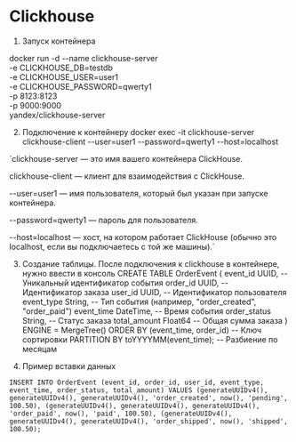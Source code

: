 # Clickhouse
1. Запуск контейнера

docker run -d --name clickhouse-server \
  -e CLICKHOUSE_DB=testdb \
  -e CLICKHOUSE_USER=user1 \
  -e CLICKHOUSE_PASSWORD=qwerty1 \
  -p 8123:8123 \
  -p 9000:9000 \
  yandex/clickhouse-server

2. Подключение к контейнеру
docker exec -it clickhouse-server clickhouse-client --user=user1 --password=qwerty1 --host=localhost

`clickhouse-server — это имя вашего контейнера ClickHouse.

clickhouse-client — клиент для взаимодействия с ClickHouse.

--user=user1 — имя пользователя, который был указан при запуске контейнера.

--password=qwerty1 — пароль для пользователя.

--host=localhost — хост, на котором работает ClickHouse (обычно это localhost, если вы подключаетесь с той же машины).`

3. Создание таблицы. После подключения к clickhouse в контейнере, нужно ввести в консоль
CREATE TABLE OrderEvent
(
    event_id UUID,               -- Уникальный идентификатор события
    order_id UUID,               -- Идентификатор заказа
    user_id UUID,                -- Идентификатор пользователя
    event_type String,           -- Тип события (например, "order_created", "order_paid")
    event_time DateTime,         -- Время события
    order_status String,         -- Статус заказа
    total_amount Float64         -- Общая сумма заказа
) 
ENGINE = MergeTree()
ORDER BY (event_time, order_id)   -- Ключ сортировки
PARTITION BY toYYYYMM(event_time);  -- Разбиение по месяцам

4. Пример вставки данных

`
INSERT INTO OrderEvent (event_id, order_id, user_id, event_type, event_time, order_status, total_amount)
VALUES
    (generateUUIDv4(), generateUUIDv4(), generateUUIDv4(), 'order_created', now(), 'pending', 100.50),
    (generateUUIDv4(), generateUUIDv4(), generateUUIDv4(), 'order_paid', now(), 'paid', 100.50),
    (generateUUIDv4(), generateUUIDv4(), generateUUIDv4(), 'order_shipped', now(), 'shipped', 100.50);
    `
